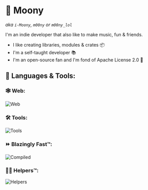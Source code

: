 # 🌙 Moony
*aka `i-Moony`, `m00ny` or `m00ny_lol`*

I'm an indie developer that also like to make music, fun & friends.
* I like creating libraries, modules & crates 📦
* I'm a self-taught developer 📚
* I'm an open-source fan and I'm fond of Apache License 2.0 📜

## 🧰 Languages & Tools:
### 🕸 Web:
![Web](https://skillicons.dev/icons?i=html,css,js,nodejs,ts,svelte,tailwind,vite&theme=dark)
### 🛠 Tools:
![Tools](https://skillicons.dev/icons?i=docker,git,github,githubactions,linux,neovim,vscode&theme=dark)
### ⏩ Blazingly Fast™:
![Compiled](https://skillicons.dev/icons?i=rust,tauri&theme=dark)
### 💁‍♂️ Helpers™:
![Helpers](https://skillicons.dev/icons?i=lua,md,py&theme=dark)
